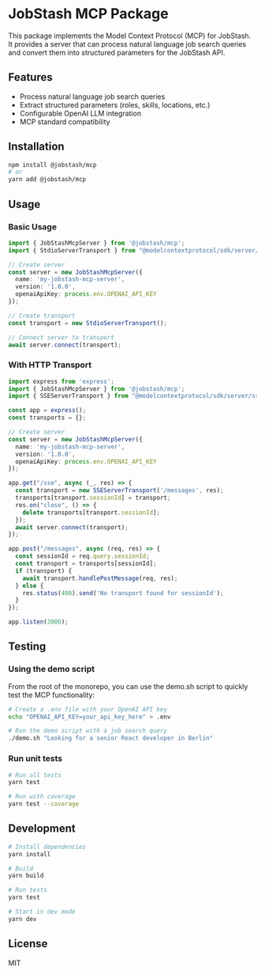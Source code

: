 # JobStash MCP Package

This package implements the Model Context Protocol (MCP) for JobStash. It provides a server that can process natural language job search queries and convert them into structured parameters for the JobStash API.

## Features

- Process natural language job search queries
- Extract structured parameters (roles, skills, locations, etc.)
- Configurable OpenAI LLM integration
- MCP standard compatibility

## Installation

```bash
npm install @jobstash/mcp
# or
yarn add @jobstash/mcp
```

## Usage

### Basic Usage

```typescript
import { JobStashMcpServer } from '@jobstash/mcp';
import { StdioServerTransport } from "@modelcontextprotocol/sdk/server/stdio.js";

// Create server
const server = new JobStashMcpServer({
  name: 'my-jobstash-mcp-server',
  version: '1.0.0',
  openaiApiKey: process.env.OPENAI_API_KEY
});

// Create transport
const transport = new StdioServerTransport();

// Connect server to transport
await server.connect(transport);
```

### With HTTP Transport

```typescript
import express from 'express';
import { JobStashMcpServer } from '@jobstash/mcp';
import { SSEServerTransport } from "@modelcontextprotocol/sdk/server/sse.js";

const app = express();
const transports = {};

// Create server
const server = new JobStashMcpServer({
  name: 'my-jobstash-mcp-server',
  version: '1.0.0',
  openaiApiKey: process.env.OPENAI_API_KEY
});

app.get("/sse", async (_, res) => {
  const transport = new SSEServerTransport('/messages', res);
  transports[transport.sessionId] = transport;
  res.on("close", () => {
    delete transports[transport.sessionId];
  });
  await server.connect(transport);
});

app.post("/messages", async (req, res) => {
  const sessionId = req.query.sessionId;
  const transport = transports[sessionId];
  if (transport) {
    await transport.handlePostMessage(req, res);
  } else {
    res.status(400).send('No transport found for sessionId');
  }
});

app.listen(3000);
```

## Testing

### Using the demo script

From the root of the monorepo, you can use the demo.sh script to quickly test the MCP functionality:

```bash
# Create a .env file with your OpenAI API key
echo "OPENAI_API_KEY=your_api_key_here" > .env

# Run the demo script with a job search query
./demo.sh "Looking for a senior React developer in Berlin"
```

### Run unit tests

```bash
# Run all tests
yarn test

# Run with coverage
yarn test --coverage
```

## Development

```bash
# Install dependencies
yarn install

# Build
yarn build

# Run tests
yarn test

# Start in dev mode
yarn dev
```

## License

MIT 
